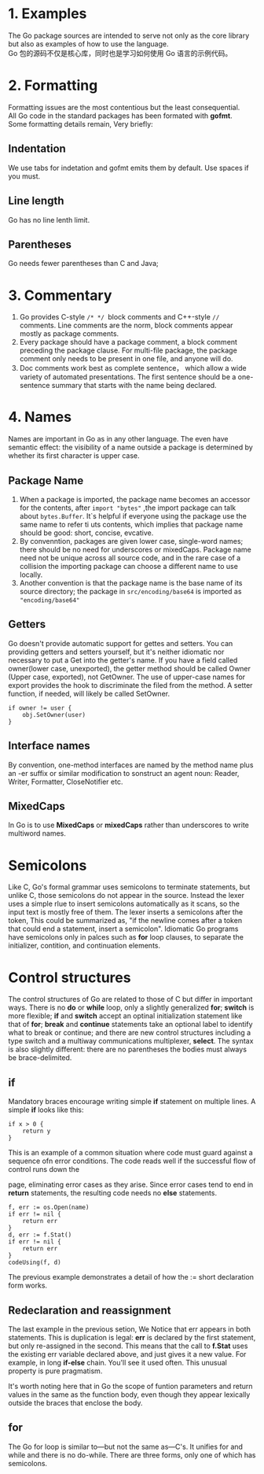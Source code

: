 # 1. Examples
The Go package sources are intended to serve not only as the core library but also as examples of how to use the language.  
Go 包的源码不仅是核心库，同时也是学习如何使用 Go 语言的示例代码。

# 2. Formatting
Formatting issues are the most contentious but the least consequential.  
All Go code in the standard packages has been formated with **gofmt**.  
Some formatting details remain, Very briefly:
## Indentation
We use tabs for indetation and gofmt emits them by default. Use spaces if you must.
## Line length 
Go has no line lenth limit.
## Parentheses
Go needs fewer parentheses than C and Java;

# 3. Commentary 
   1. Go provides C-style ```/* */ ```block comments and C++-style ```//``` comments. Line comments are the norm, block comments appear mostly as package comments.
   2. Every package should have a package  comment, a block comment preceding the package clause. For multi-file package, the package comment only needs to be present in one file, and anyone will do.
   3. Doc comments work best as complete sentence， which allow a wide variety of automated presentations. The first sentence should be a one-sentence summary that starts with the name being declared.

# 4. Names
Names are important in Go as in any other language. The even have semantic effect: the visibility of a name outside a package is determined by whether its first character is upper case.  

## Package Name
1. When a package is imported, the package name becomes an accessor for the contents, after ```import "bytes"``` ,the import package can talk about ```bytes.Buffer```. It`s helpful if everyone using the package use the same name to refer ti uts contents, which implies that package name should be good: short, concise, evcative.  
2. By convenntion, packages are given lower case, single-word names; there should be no need for underscores or mixedCaps. Package name need not be unique across all source code, and in the rare case of a collision the importing package can choose a different name to use locally.
3. Another convention is that the package name is the base name of  its source directory; the package in ```src/encoding/base64``` is imported as ```"encoding/base64"```  

## Getters  
Go doesn't provide automatic support for gettes and setters. You can providing getters and setters yourself, but it's neither idiomatic nor necessary to put a Get into the getter's name.
If you have a field called owner(lower case, unexported), the getter method should be called Owner (Upper case, exported), not GetOwner. The use of upper-case names for export provides the hook to discriminate the filed from the method. A setter function, if needed, will likely be called SetOwner.

```owner := obj.Owner()
if owner != user {
    obj.SetOwner(user)
}
```  

## Interface names
By convention, one-method interfaces are named by the method name plus an -er suffix or similar modification to sonstruct an agent noun: Reader, Writer, Formatter, CloseNotifier etc.

## MixedCaps  
In Go is to use **MixedCaps** or **mixedCaps** rather than underscores to write multiword names.  

# Semicolons
Like C, Go's formal grammar uses semicolons to terminate statements, but unlike C, those semicolons do not appear in the source. Instead the lexer uses a simple rlue to insert semicolons automatically as it scans, so the input text is mostly free of them.
The lexer inserts a semicolons after the token, This could be summarized as, "if the newline comes after a token that could end a statement, insert a semicolon".
Idiomatic Go programs have semicolons only in palces such as **for** loop clauses, to separate the initializer, contition, and continuation elements.

# Control structures
The control structures of Go are related to those of C but differ in important ways. 
There is no **do** or **while** loop, only a slightly generalized **for**;
**switch** is more flexible;
**if** and **switch** accept an optinal initialization statement like that of **for**;
**break** and **continue** statements take an optional label to identify what to break or continue;
and there are new control structures including a type switch and a multiway communications multiplexer, **select**.
The syntax is also slightly different: there are no parentheses the bodies must always be brace-delimited.

## if

Mandatory braces encourage writing simple **if** statement on multiple lines. A simple **if** looks like this:
```
if x > 0 {
    return y
}
```

This is an example of a common situation where code must guard against a sequence ofn error conditions. The code reads well if the successful flow of control runs down the 


page, eliminating error cases as they arise. Since error cases tend to end in **return** statements, the resulting code needs no **else** statements.
```
f, err := os.Open(name)
if err != nil {
    return err
}
d, err := f.Stat()
if err != nil {
    return err
}
codeUsing(f, d)
```
The previous example demonstrates a detail of how the := short declaration form works.

## Redeclaration and reassignment
The last example in the previous setion, We Notice that err appears in both statements. This is duplication is legal: **err** is declared by the first statement, but only re-assigned in the second. This means that the call to **f.Stat** uses the existing err variable declared above, and just gives it a new value. 
For example, in long **if-else** chain. You'll see it used often. This unusual property is pure pragmatism.

It's worth noting here that in Go the scope of funtion parameters and return values in the same as the function body, even though they appear lexically outside the braces that enclose the body.

## for

The Go for loop is similar to—but not the same as—C's. It unifies for and while and there is no do-while. There are three forms, only one of which has semicolons.
